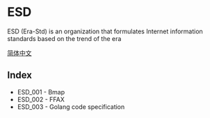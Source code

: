 # ESD
ESD (Era-Std) is an organization that formulates Internet information standards based on the trend of the era

<a href="./zh_README.md">简体中文</a>
## Index
 - ESD_001 - Bmap
 - ESD_002 - FFAX
 - ESD_003 - Golang code specification
